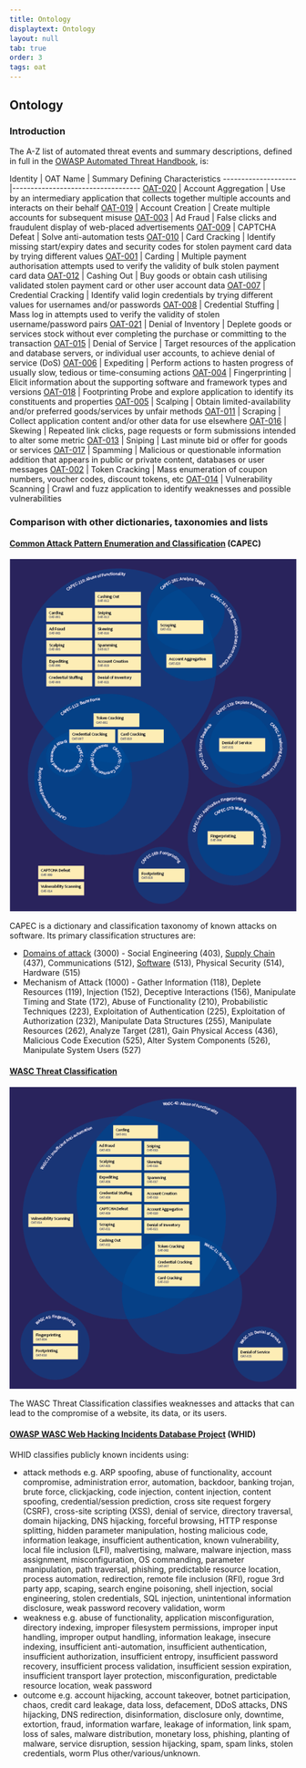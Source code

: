 ```yaml
---
title: Ontology
displaytext: Ontology
layout: null
tab: true
order: 3
tags: oat
---
```


## Ontology

### Introduction

The A-Z list of automated threat events and summary descriptions, defined in full in the [OWASP Automated Threat Handbook](https://github.com/OWASP/www-project-automated-threats-to-web-applications/tree/master/assets/files/EN), is:

Identity | OAT Name | Summary Defining Characteristics
--------------------|-----------------------------------
[OAT-020](assets/oats/EN/OAT-020_Account_Aggregation.html) | Account Aggregation | Use by an intermediary application that collects together multiple accounts and interacts on their behalf
[OAT-019](assets/oats/EN/OAT-019_Account_Creation.html) | Account Creation | Create multiple accounts for subsequent misuse
[OAT-003](assets/oats/EN/OAT-003_Ad_Fraud.html) | Ad Fraud | False clicks and fraudulent display of web-placed advertisements
[OAT-009](assets/oats/EN/OAT-009_CAPTCHA_Defeat.html) | CAPTCHA Defeat | Solve anti-automation tests
[OAT-010](assets/oats/EN/OAT-010_Card_Cracking.html) | Card Cracking | Identify missing start/expiry dates and security codes for stolen payment card data by trying different values
[OAT-001](assets/oats/EN/OAT-001_Carding.html) | Carding | Multiple payment authorisation attempts used to verify the validity of bulk stolen payment card data
[OAT-012](assets/oats/EN/OAT-012_Cashing_Out.html) | Cashing Out | Buy goods or obtain cash utilising validated stolen payment card or other user account data
[OAT-007](assets/oats/EN/OAT-007_Credential_Cracking.html) | Credential Cracking | Identify valid login credentials by trying different values for usernames and/or passwords
[OAT-008](assets/oats/EN/OAT-008_Credential_Stuffing.html) | Credential Stuffing | Mass log in attempts used to verify the validity of stolen username/password pairs
[OAT-021](assets/oats/EN/OAT-021_Denial_of_Inventory.html) | Denial of Inventory | Deplete goods or services stock without ever completing the purchase or committing to the transaction
[OAT-015](assets/oats/EN/OAT-015_Denial_of_Service.html) | Denial of Service | Target resources of the application and database servers, or individual user accounts, to achieve denial of service (DoS)
[OAT-006](assets/oats/EN/OAT-006_Expediting.html) | Expediting | Perform actions to hasten progress of usually slow, tedious or time-consuming actions
[OAT-004](assets/oats/EN/OAT-004_Fingerprinting.html) | Fingerprinting | Elicit information about the supporting software and framework types and versions
[OAT-018](assets/oats/EN/OAT-018_Footprinting.html) | Footprinting Probe and explore application to identify its constituents and properties
[OAT-005](assets/oats/EN/OAT-005_Scalping.html) | Scalping | Obtain limited-availability and/or preferred goods/services by unfair methods
[OAT-011](assets/oats/EN/OAT-011_Scraping.html) | Scraping | Collect application content and/or other data for use elsewhere
[OAT-016](assets/oats/EN/OAT-016_Skewing.html) | Skewing | Repeated link clicks, page requests or form submissions intended to alter some metric
[OAT-013](assets/oats/EN/OAT-013_Sniping.html) | Sniping | Last minute bid or offer for goods or services
[OAT-017](assets/oats/EN/OAT-017_Spamming.html) | Spamming | Malicious or questionable information addition that appears in public or private content, databases or user messages
[OAT-002](assets/oats/EN/OAT-002_Token_Cracking.html) | Token Cracking | Mass enumeration of coupon numbers, voucher codes, discount tokens, etc
[OAT-014](assets/oats/EN/OAT-014_Vulnerability_Scanning.html) | Vulnerability Scanning | Crawl and fuzz application to identify weaknesses and possible vulnerabilities

### Comparison with other dictionaries, taxonomies and lists

#### [Common Attack Pattern Enumeration and Classification](https://capec.mitre.org/) (CAPEC)

![Venn diagram showing OWASP Autoamted Threats (OATs) fromCAPEC point of view](assets/images/Ontology-chart-capec-wiki.png)

CAPEC is a dictionary and classification taxonomy of known attacks on software. Its primary classification structures are:

* [Domains of attack](https://capec.mitre.org/data/definitions/3000.html) (3000) - Social Engineering (403), [Supply Chain](https://capec.mitre.org/data/definitions/437.html) (437), Communications (512), [Software](https://capec.mitre.org/data/definitions/513.html) (513), Physical Security (514), Hardware (515)
* Mechanism of Attack (1000) - Gather Information (118), Deplete Resources (119), Injection (152), Deceptive Interactions (156), Manipulate Timing and State (172), Abuse of Functionality (210), Probabilistic Techniques (223), Exploitation of Authentication (225), Exploitation of Authorization (232), Manipulate Data Structures (255), Manipulate Resources (262), Analyze Target (281), Gain Physical Access (436), Malicious Code Execution (525), Alter System Components (526), Manipulate System Users (527)

#### [WASC Threat Classification](http://projects.webappsec.org/w/page/13246978/Threat%20Classification)

![Venn diagram showing OWASP Autoamted Threats (OATs) from WASC point of view](assets/images/Ontology-chart-wasc-wiki.png)

The WASC Threat Classification classifies weaknesses and attacks that can lead to the compromise of a website, its data, or its users.

#### [OWASP WASC Web Hacking Incidents Database Project](https://www.owasp.org/index.php/OWASP_WASC_Web_Hacking_Incidents_Database_Project) (WHID)

WHID classifies publicly known incidents using:

* attack methods e.g. ARP spoofing, abuse of functionality, account compromise, administration error, automation, backdoor, banking trojan, brute force, clickjacking, code injection, content injection, content spoofing, credential/session prediction, cross site request forgery (CSRF), cross-site scripting (XSS), denial of service, directory traversal, domain hijacking, DNS hijacking, forceful browsing, HTTP response splitting, hidden parameter manipulation, hosting malicious code, information leakage, insufficient authentication, known vulnerability, local file inclusion (LFI), malvertising, malware, malware injection, mass assignment, misconfiguration, OS commanding, parameter manipulation, path traversal, phishing, predictable resource location, process automation, redirection, remote file inclusion (RFI), rogue 3rd party app, scaping, search engine poisoning, shell injection, social engineering, stolen credentials, SQL injection, unintentional information disclosure, weak password recovery validation, worm
* weakness e.g. abuse of functionality, application misconfiguration, directory indexing, improper filesystem permissions, improper input handling, improper output handling, information leakage, insecure indexing, insufficient anti-automation, insufficient authentication, insufficient authorization, insufficient entropy, insufficient password recovery, insufficient process validation, insufficient session expiration, insufficient transport layer protection, misconfiguration, predictable resource location, weak password
* outcome e.g. account hijacking, account takeover, botnet participation, chaos, credit card leakage, data loss, defacement, DDoS attacks, DNS hijacking, DNS redirection, disinformation, disclosure only, downtime, extortion, fraud, information warfare, leakage of information, link spam, loss of sales, malware distribution, monetary loss, phishing, planting of malware, service disruption, session hijacking, spam, spam links, stolen credentials, worm
Plus other/various/unknown.



